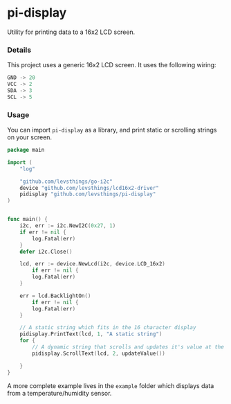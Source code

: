 # pi-display

Utility for printing data to a 16x2 LCD screen.

### Details


This project uses a generic 16x2 LCD screen. It uses the following wiring:

```asm
GND -> 20
VCC -> 2
SDA -> 3
SCL -> 5
```

### Usage


You can import `pi-display` as a library, and print static or scrolling strings on your screen.

```go
package main

import (
	"log"

	"github.com/levsthings/go-i2c"
	device "github.com/levsthings/lcd16x2-driver"
	pidisplay "github.com/levsthings/pi-display"
)


func main() {
	i2c, err := i2c.NewI2C(0x27, 1)
	if err != nil {
		log.Fatal(err)
	}
	defer i2c.Close()

	lcd, err := device.NewLcd(i2c, device.LCD_16x2)
		if err != nil {
		log.Fatal(err)
	}

	err = lcd.BacklightOn()
		if err != nil {
		log.Fatal(err)
	}

    // A static string which fits in the 16 character display
	pidisplay.PrintText(lcd, 1, "A static string")
	for {
		// A dynamic string that scrolls and updates it's value at the end of each render
		pidisplay.ScrollText(lcd, 2, updateValue())

	}
}
```

A more complete example lives in the `example` folder which displays data from a temperature/humidity sensor.


